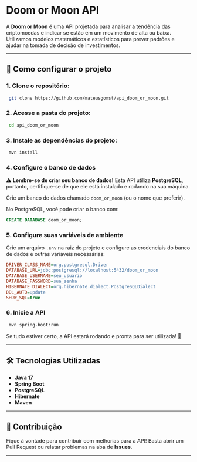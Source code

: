 # Doom or Moon API

A **Doom or Moon** é uma API projetada para analisar a tendência das criptomoedas e indicar se estão em um movimento de alta ou baixa. Utilizamos modelos matemáticos e estatísticos para prever padrões e ajudar na tomada de decisão de investimentos.

---

## 🚀 Como configurar o projeto

### 1. Clone o repositório:
```sh
 git clone https://github.com/mateusgomst/api_doom_or_moon.git
```

### 2. Acesse a pasta do projeto:
```sh
 cd api_doom_or_moon
```

### 3. Instale as dependências do projeto:
```sh
 mvn install
```

### 4. Configure o banco de dados
⚠ **Lembre-se de criar seu banco de dados!** Esta API utiliza **PostgreSQL**, portanto, certifique-se de que ele está instalado e rodando na sua máquina.

Crie um banco de dados chamado `doom_or_moon` (ou o nome que preferir).

No PostgreSQL, você pode criar o banco com:
```sql
CREATE DATABASE doom_or_moon;
```

### 5. Configure suas variáveis de ambiente
Crie um arquivo `.env` na raiz do projeto e configure as credenciais do banco de dados e outras variáveis necessárias:
```ini
DRIVER_CLASS_NAME=org.postgresql.Driver
DATABASE_URL=jdbc:postgresql://localhost:5432/doom_or_moon
DATABASE_USERNAME=seu_usuario
DATABASE_PASSWORD=sua_senha
HIBERNATE_DIALECT=org.hibernate.dialect.PostgreSQLDialect
DDL_AUTO=update
SHOW_SQL=true
```

### 6. Inicie a API
```sh
 mvn spring-boot:run
```

Se tudo estiver certo, a API estará rodando e pronta para ser utilizada! 🎉

---

## 🛠 Tecnologias Utilizadas
- **Java 17**
- **Spring Boot**
- **PostgreSQL**
- **Hibernate**
- **Maven**

---

## 📌 Contribuição
Fique à vontade para contribuir com melhorias para a API! Basta abrir um Pull Request ou relatar problemas na aba de **Issues**.

---

